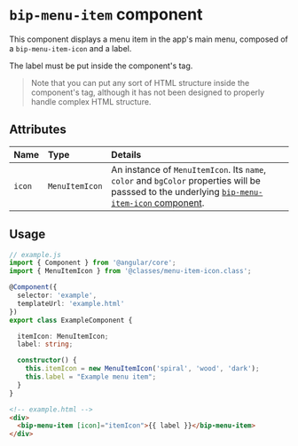 # `bip-menu-item` component

This component displays a menu item in the app's main menu, composed of a `bip-menu-item-icon` and a label.

The label must be put inside the component's tag.

> Note that you can put any sort of HTML structure inside the component's tag, although it has not been designed to properly handle complex HTML structure.

## Attributes

| Name   | Type           | Details                                                                                                                                                       |
|:---    | :---           | :---                                                                                                                                                          |
| `icon` | `MenuItemIcon` | An instance of `MenuItemIcon`. Its `name`, `color` and `bgColor` properties will be passsed to the underlying [`bip-menu-item-icon` component][bmiic]. |

## Usage

```ts
// example.js
import { Component } from '@angular/core';
import { MenuItemIcon } from '@classes/menu-item-icon.class';

@Component({
  selector: 'example',
  templateUrl: 'example.html'
})
export class ExampleComponent {

  itemIcon: MenuItemIcon;
  label: string;

  constructor() {
    this.itemIcon = new MenuItemIcon('spiral', 'wood', 'dark');
    this.label = "Example menu item";
  }
}
```

```html
<!-- example.html -->
<div>
  <bip-menu-item [icon]="itemIcon">{{ label }}</bip-menu-item>
</div>
```

[bmiic]: ./bip-menu-item-icon.md

